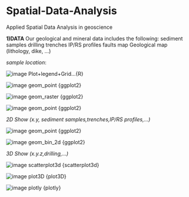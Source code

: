 # Spatial-Data-Analysis
Applied Spatial Data Analysis in geoscience

**1)DATA**
Our geological and mineral data includes the following:
sediment samples 
drilling 
trenches
IP/RS profiles
faults map
Geological map (lithology, dike, ...)

*sample location*:

![image](https://user-images.githubusercontent.com/123794462/216260333-6eef68ad-1935-4a64-b5bc-7f4db3cde279.png)
Plot+legend+Grid...{R}

![image](https://user-images.githubusercontent.com/123794462/216262891-73130bc6-3a49-4923-a971-c258bd452ca0.png)
geom_point {ggplot2}

![image](https://user-images.githubusercontent.com/123794462/216263304-1fb34f9a-c8ae-42e7-b7ed-ee8561922549.png)
geom_raster {ggplot2}

![image](https://user-images.githubusercontent.com/123794462/216263415-c8b0cbe0-629b-4437-b63c-e74e16624b1b.png)
geom_point {ggplot2}

*2D Show (x.y, sediment samples,trenches,IP/RS profiles,...)*

![image](https://user-images.githubusercontent.com/123794462/216263582-8cc634bc-3170-4b75-94c0-87f77af7d6a5.png)
geom_point {ggplot2}

![image](https://user-images.githubusercontent.com/123794462/216263689-95a955ac-7ed2-4267-aba6-9c151d3db447.png)
geom_bin_2d {ggplot2}

*3D Show (x.y.z,drilling,...)*

![image](https://user-images.githubusercontent.com/123794462/216263958-bd8dd076-7400-4fca-95ef-55f10ea75cf7.png)
scatterplot3d {scatterplot3d}

![image](https://user-images.githubusercontent.com/123794462/216264569-c15a2d73-b08d-4542-9728-900373a82732.png)
plot3D {plot3D}

![image](https://user-images.githubusercontent.com/123794462/216264650-f2513a69-dd7a-4bd0-a6b5-663bd97fd8ce.png)
plotly {plotly}






